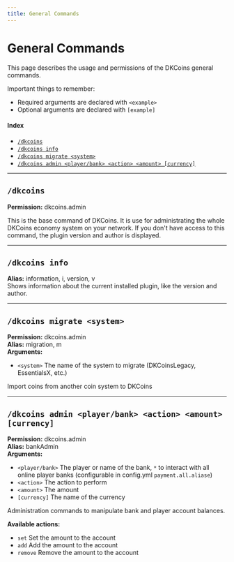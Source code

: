 ```yaml
---
title: General Commands
---
```


# General Commands

This page describes the usage and permissions of the DKCoins general commands.

Important things to remember:

* Required arguments are declared with ```<example>```
* Optional arguments are declared with ```[example]```

#### Index

* [```/dkcoins```](#dkcoins)
* [```/dkcoins info```](#dkcoins-info)
* [```/dkcoins migrate <system>```](#dkcoins-migrate-system)
* [```/dkcoins admin <player/bank> <action> <amount> [currency]```](#dkcoins-admin-playerbank-action-amount-currency)

***

## **```/dkcoins```**

**Permission:** dkcoins.admin<br />

This is the base command of DKCoins. It is use for administrating the whole DKCoins economy system on your network.
If you don't have access to this command, the plugin version and author is displayed.

***

## **```/dkcoins info```**

**Alias:** information, i, version, v<br/>
Shows information about the current installed plugin, like the version and author.

***

## **```/dkcoins migrate <system>```**

**Permission:** dkcoins.admin<br/>
**Alias:** migration, m<br/>
**Arguments:**

* `<system>` The name of the system to migrate (DKCoinsLegacy, EssentialsX, etc.)

Import coins from another coin system to DKCoins

***

## **```/dkcoins admin <player/bank> <action> <amount> [currency]```**

**Permission:** dkcoins.admin<br/>
**Alias:** bankAdmin<br/>
**Arguments:**

  * `<player/bank>` The player or name of the bank, `*` to interact with all online player banks (configurable in config.yml `payment.all.aliase`)
  * `<action>` The action to perform
  * `<amount>` The amount
  * `[currency]` The name of the currency

Administration commands to manipulate bank and player account balances.

**Available actions:**

* `set` Set the amount to the account
* `add` Add the amount to the account
* `remove` Remove the amount to the account


